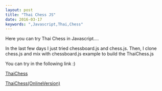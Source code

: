 ```yaml
---
layout: post
title: "Thai Chess JS"
date: 2016-03-17
keywords: ",Javascript,Thai,Chess"
---
```


Here you can try Thai Chess in Javascript....

In the last few days I just tried chessboard.js and chess.js.
Then, I clone chess.js and mix with chessboard.js example to build the ThaiChess.js

You can try in the following link :)

[ThaiChess](https://auycro.github.io/thchess)

[ThaiChess(OnlineVersion)](https://frozen-river-90193.herokuapp.com/)
